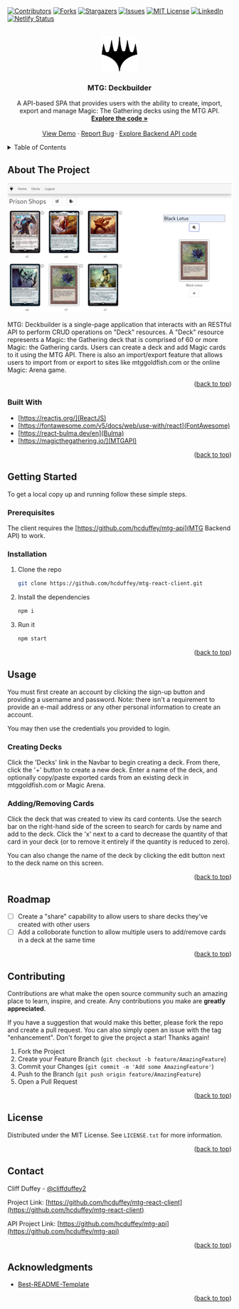 <div id="top"></div>
<!--
*** Thanks for checking out the Best-README-Template. If you have a suggestion
*** that would make this better, please fork the repo and create a pull request
*** or simply open an issue with the tag "enhancement".
*** Don't forget to give the project a star!
*** Thanks again! Now go create something AMAZING! :D
-->



<!-- PROJECT SHIELDS -->
<!--
*** I'm using markdown "reference style" links for readability.
*** Reference links are enclosed in brackets [ ] instead of parentheses ( ).
*** See the bottom of this document for the declaration of the reference variables
*** for contributors-url, forks-url, etc. This is an optional, concise syntax you may use.
*** https://www.markdownguide.org/basic-syntax/#reference-style-links
-->
[![Contributors][contributors-shield]][contributors-url]
[![Forks][forks-shield]][forks-url]
[![Stargazers][stars-shield]][stars-url]
[![Issues][issues-shield]][issues-url]
[![MIT License][license-shield]][license-url]
[![LinkedIn][linkedin-shield]][linkedin-url]
[![Netlify Status](https://api.netlify.com/api/v1/badges/936f5ea9-a3e4-4144-b1ea-cdd5430b1958/deploy-status)](https://app.netlify.com/sites/celadon-donut-2d0bd2/deploys)



<!-- PROJECT LOGO -->
<br />
<div align="center">
  <a href="https://github.com/hcduffey/mtg-react-client">
    <img src="public/images/logo.png" alt="Logo" width="80" height="80">
  </a>

<h3 align="center">MTG: Deckbuilder</h3>

  <p align="center">
    A API-based SPA that provides users with the ability to create, import, export and manage Magic: The Gathering decks using the MTG API.
    <br />
    <a href="https://github.com/hcduffey/mtg-react-client"><strong>Explore the code »</strong></a>
    <br />
    <br />
    <a href="https://celadon-donut-2d0bd2.netlify.app/">View Demo</a>
    ·
    <a href="https://github.com/hcduffey/candyland/issues">Report Bug</a>
    ·
    <a href="https://github.com/hcduffey/mtg-api">Explore Backend API code</a>
  </p>
</div>



<!-- TABLE OF CONTENTS -->
<details>
  <summary>Table of Contents</summary>
  <ol>
    <li>
      <a href="#about-the-project">About The Project</a>
      <ul>
        <li><a href="#built-with">Built With</a></li>
      </ul>
    </li>
    <li>
      <a href="#getting-started">Getting Started</a>
      <ul>
        <li><a href="#prerequisites">Prerequisites</a></li>
        <li><a href="#installation">Installation</a></li>
      </ul>
    </li>
    <li><a href="#usage">Usage</a></li>
    <li><a href="#roadmap">Roadmap</a></li>
    <li><a href="#contributing">Contributing</a></li>
    <li><a href="#license">License</a></li>
    <li><a href="#contact">Contact</a></li>
    <li><a href="#acknowledgments">Acknowledgments</a></li>
  </ol>
</details>



<!-- ABOUT THE PROJECT -->
## About The Project

[![Product Name Screen Shot][product-screenshot]](images/screen_shot.png)

MTG: Deckbuilder is a single-page application that interacts with an RESTful API to perform CRUD operations on "Deck" resources. A "Deck" resource represents a Magic: the Gathering deck that is comprised of 60 or more Magic: the Gathering cards. Users can create a deck and add Magic cards to it using the MTG API. There is also an import/export feature that allows users to import from or export to sites like mtggoldfish.com or the online Magic: Arena game.

<p align="right">(<a href="#top">back to top</a>)</p>

### Built With

* [https://reactjs.org/](ReactJS)
* [https://fontawesome.com/v5/docs/web/use-with/react](FontAwesome)
* [https://react-bulma.dev/en](Bulma)
* [https://magicthegathering.io/](MTGAPI)


<p align="right">(<a href="#top">back to top</a>)</p>

<!-- GETTING STARTED -->
## Getting Started

To get a local copy up and running follow these simple steps.

### Prerequisites

The client requires the [https://github.com/hcduffey/mtg-api](MTG Backend API) to work.

### Installation

1. Clone the repo
   ```sh
   git clone https://github.com/hcduffey/mtg-react-client.git
   ```
2. Install the dependencies
   ```sh
   npm i
   ```
3. Run it
   ```sh
   npm start
   ```

<p align="right">(<a href="#top">back to top</a>)</p>



<!-- USAGE EXAMPLES -->
## Usage

You must first create an account by clicking the sign-up button and providing a username and password. Note: there isn't a requirement to provide an e-mail address or any other personal information to create an account.

You may then use the credentials you provided to login.

### Creating Decks

Click the 'Decks' link in the Navbar to begin creating a deck. From there, click the '+' button to create a new deck. Enter a name of the deck, and optionally copy/paste exported cards from an existing deck in mtggoldfish.com or Magic Arena.

### Adding/Removing Cards

Click the deck that was created to view its card contents. Use the search bar on the right-hand side of the screen to search for cards by name and add to the deck. Click the 'x' next to a card to decrease the quantity of that card in your deck (or to remove it entirely if the quantity is reduced to zero).

You can also change the name of the deck by clicking the edit button next to the deck name on this screen.

<p align="right">(<a href="#top">back to top</a>)</p>

<!-- ROADMAP -->
## Roadmap

- [ ] Create a "share" capability to allow users to share decks they've created with other users
- [ ] Add a colloborate function to allow multiple users to add/remove cards in a deck at the same time

<p align="right">(<a href="#top">back to top</a>)</p>



<!-- CONTRIBUTING -->
## Contributing

Contributions are what make the open source community such an amazing place to learn, inspire, and create. Any contributions you make are **greatly appreciated**.

If you have a suggestion that would make this better, please fork the repo and create a pull request. You can also simply open an issue with the tag "enhancement".
Don't forget to give the project a star! Thanks again!

1. Fork the Project
2. Create your Feature Branch (`git checkout -b feature/AmazingFeature`)
3. Commit your Changes (`git commit -m 'Add some AmazingFeature'`)
4. Push to the Branch (`git push origin feature/AmazingFeature`)
5. Open a Pull Request

<p align="right">(<a href="#top">back to top</a>)</p>



<!-- LICENSE -->
## License

Distributed under the MIT License. See `LICENSE.txt` for more information.

<p align="right">(<a href="#top">back to top</a>)</p>



<!-- CONTACT -->
## Contact

Cliff Duffey - [@cliffduffey2](https://twitter.com/cliffduffey2)

Project Link: [https://github.com/hcduffey/mtg-react-client](https://github.com/hcduffey/mtg-react-client)

API Project Link: [https://github.com/hcduffey/mtg-api](https://github.com/hcduffey/mtg-api)

<p align="right">(<a href="#top">back to top</a>)</p>



<!-- ACKNOWLEDGMENTS -->
## Acknowledgments

* [Best-README-Template](https://github.com/othneildrew/Best-README-Template)

<p align="right">(<a href="#top">back to top</a>)</p>



<!-- MARKDOWN LINKS & IMAGES -->
<!-- https://www.markdownguide.org/basic-syntax/#reference-style-links -->
[contributors-shield]: https://img.shields.io/github/contributors/hcduffey/mtg-react-client.svg?style=for-the-badge
[contributors-url]: https://github.com/hcduffey/mtg-react-client/graphs/contributors
[forks-shield]: https://img.shields.io/github/forks/hcduffey/mtg-react-client.svg?style=for-the-badge
[forks-url]: https://github.com/hcduffey/mtg-react-client/network/members
[stars-shield]: https://img.shields.io/github/stars/hcduffey/mtg-react-client.svg?style=for-the-badge
[stars-url]: https://github.com/hcduffey/mtg-react-client/stargazers
[issues-shield]: https://img.shields.io/github/issues/hcduffey/mtg-react-client.svg?style=for-the-badge
[issues-url]: https://github.com/hcduffey/mtg-react-client/issues
[license-shield]: https://img.shields.io/github/license/hcduffey/mtg-react-client.svg?style=for-the-badge
[license-url]: https://github.com/hcduffey/mtg-react-client/blob/master/LICENSE.txt
[linkedin-shield]: https://img.shields.io/badge/-LinkedIn-black.svg?style=for-the-badge&logo=linkedin&colorB=555
[linkedin-url]: https://linkedin.com/in/cduffey
[product-screenshot]: public/images/screenshot.png
